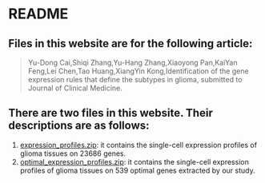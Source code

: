 # README
## Files in this website are for the following article:
> Yu-Dong Cai,Shiqi Zhang,Yu-Hang Zhang,Xiaoyong Pan,KaiYan Feng,Lei Chen,Tao Huang,XiangYin Kong,Identification of the gene expression rules that define the subtypes in glioma, submitted to Journal of Clinical Medicine.
## There are two files in this website. Their descriptions are as follows:
1. [expression_profiles.zip](https://github.com/cloud2010/bio/releases/download/v1.0/expression_profiles.zip): it contains the single-cell expression profiles of glioma tissues on 23686 genes.
2. [optimal_expression_profiles.zip](https://github.com/cloud2010/bio/releases/download/v1.0/optimal_expression_profiles.zip): it contains the single-cell expression profiles of glioma tissues on 539 optimal genes extracted by our study.
